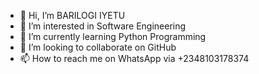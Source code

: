- 👋 Hi, I’m BARILOGI IYETU
- 👀 I’m interested in Software Engineering
- 🌱 I’m currently learning Python Programming
- 💞️ I’m looking to collaborate on GitHub
- 📫 How to reach me on WhatsApp via +2348103178374

<!---
PiusLogi/PiusLogi is a ✨ special ✨ repository because its `README.md` (this file) appears on your GitHub profile.
You can click the Preview link to take a look at your changes.
--->
